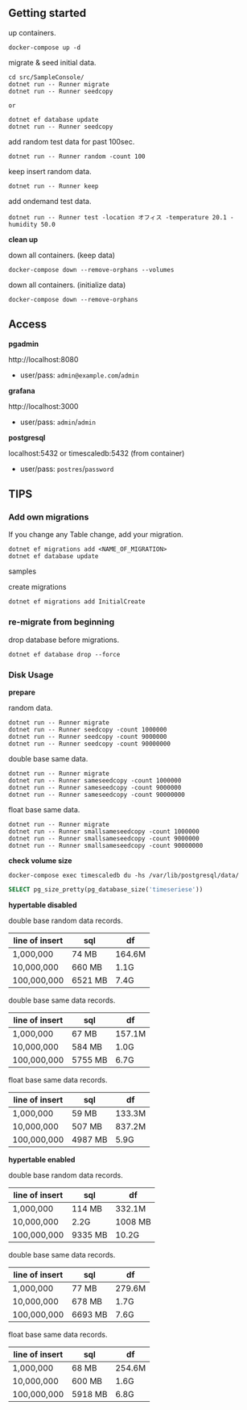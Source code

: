 ## Getting started

up containers.

```shell
docker-compose up -d
```

migrate & seed initial data.

```shell
cd src/SampleConsole/
dotnet run -- Runner migrate
dotnet run -- Runner seedcopy

or

dotnet ef database update
dotnet run -- Runner seedcopy
```

add random test data for past 100sec.

```shell
dotnet run -- Runner random -count 100
```

keep insert random data.

```shell
dotnet run -- Runner keep
```

add ondemand test data.

```shell
dotnet run -- Runner test -location オフィス -temperature 20.1 -humidity 50.0
```

**clean up**

down all containers. (keep data)

```shell
docker-compose down --remove-orphans --volumes
```

down all containers. (initialize data)

```shell
docker-compose down --remove-orphans
```

## Access

**pgadmin**

http://localhost:8080

* user/pass: `admin@example.com`/`admin`

**grafana**

http://localhost:3000

* user/pass: `admin`/`admin`

**postgresql**

localhost:5432
or
timescaledb:5432 (from container)

* user/pass: `postres`/`password`


## TIPS

### Add own migrations

If you change any Table change, add your migration.

```shell
dotnet ef migrations add <NAME_OF_MIGRATION>
dotnet ef database update
```

samples

create migrations

```shell
dotnet ef migrations add InitialCreate
```

### re-migrate from beginning

drop database before migrations.

```shell
dotnet ef database drop --force
```

### Disk Usage

**prepare**

random data.

```shell
dotnet run -- Runner migrate
dotnet run -- Runner seedcopy -count 1000000
dotnet run -- Runner seedcopy -count 9000000
dotnet run -- Runner seedcopy -count 90000000
```

double base same data.

```shell
dotnet run -- Runner migrate
dotnet run -- Runner sameseedcopy -count 1000000
dotnet run -- Runner sameseedcopy -count 9000000
dotnet run -- Runner sameseedcopy -count 90000000
```

float base same data.

```shell
dotnet run -- Runner migrate
dotnet run -- Runner smallsameseedcopy -count 1000000
dotnet run -- Runner smallsameseedcopy -count 9000000
dotnet run -- Runner smallsameseedcopy -count 90000000
```


**check volume size**

```shell
docker-compose exec timescaledb du -hs /var/lib/postgresql/data/
```

```sql
SELECT pg_size_pretty(pg_database_size('timeseriese'))
```

**hypertable disabled**

double base random data records.

line of insert | sql | df
---- | ---- | ----
1,000,000 | 74 MB | 164.6M
10,000,000 | 660 MB | 1.1G
100,000,000 | 6521 MB | 7.4G

double base same data records.

line of insert | sql | df
---- | ---- | ----
1,000,000 | 67 MB | 157.1M
10,000,000 | 584 MB | 1.0G
100,000,000 | 5755 MB | 6.7G

float base same data records.

line of insert | sql | df
---- | ---- | ----
1,000,000 | 59 MB | 133.3M
10,000,000 | 507 MB | 837.2M
100,000,000 | 4987 MB | 5.9G


**hypertable enabled**

double base random data records.

line of insert | sql | df
---- | ---- | ----
1,000,000 | 114 MB | 332.1M
10,000,000 | 2.2G | 1008 MB
100,000,000 | 9335 MB | 10.2G

double base same data records.

line of insert | sql | df
---- | ---- | ----
1,000,000 | 77 MB | 279.6M
10,000,000 | 678 MB | 1.7G
100,000,000 | 6693 MB | 7.6G 

float base same data records.

line of insert | sql | df
---- | ---- | ----
1,000,000 | 68 MB | 254.6M
10,000,000 | 600 MB | 1.6G
100,000,000 | 5918 MB | 6.8G



